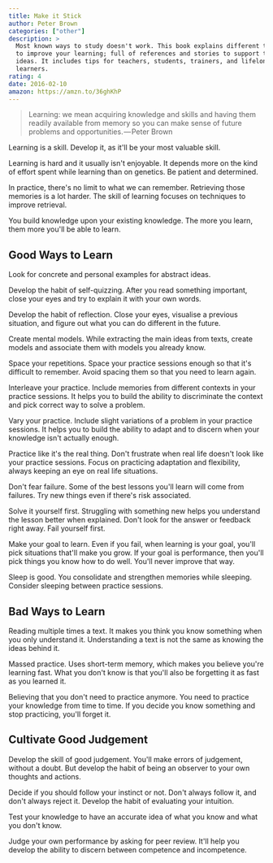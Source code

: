 ```yaml
---
title: Make it Stick
author: Peter Brown
categories: ["other"]
description: >
  Most known ways to study doesn't work. This book explains different techniques
  to improve your learning; full of references and stories to support their
  ideas. It includes tips for teachers, students, trainers, and lifelong
  learners.
rating: 4
date: 2016-02-10
amazon: https://amzn.to/36ghKhP
---
```


> Learning: we mean acquiring knowledge and skills and having them readily
> available from memory so you can make sense of future problems and
> opportunities. — Peter Brown

Learning is a skill. Develop it, as it'll be your most valuable skill.

Learning is hard and it usually isn't enjoyable. It depends more on the kind of
effort spent while learning than on genetics. Be patient and determined.

In practice, there's no limit to what we can remember. Retrieving those memories
is a lot harder. The skill of learning focuses on techniques to improve
retrieval.

You build knowledge upon your existing knowledge. The more you learn, them more
you'll be able to learn.

## Good Ways to Learn

Look for concrete and personal examples for abstract ideas.

Develop the habit of self-quizzing. After you read something important, close
your eyes and try to explain it with your own words.

Develop the habit of reflection. Close your eyes, visualise a previous
situation, and figure out what you can do different in the future.

Create mental models. While extracting the main ideas from texts, create models
and associate them with models you already know.

Space your repetitions. Space your practice sessions enough so that it's
difficult to remember. Avoid spacing them so that you need to learn again.

Interleave your practice. Include memories from different contexts in your
practice sessions. It helps you to build the ability to discriminate the context
and pick correct way to solve a problem.

Vary your practice. Include slight variations of a problem in your practice
sessions. It helps you to build the ability to adapt and to discern when your
knowledge isn't actually enough.

Practice like it's the real thing. Don't frustrate when real life doesn't look
like your practice sessions. Focus on practicing adaptation and flexibility,
always keeping an eye on real life situations.

Don't fear failure. Some of the best lessons you'll learn will come from
failures. Try new things even if there's risk associated.

Solve it yourself first. Struggling with something new helps you understand the
lesson better when explained. Don't look for the answer or feedback right away.
Fail yourself first.

Make your goal to learn. Even if you fail, when learning is your goal, you'll
pick situations that'll make you grow. If your goal is performance, then you'll
pick things you know how to do well. You'll never improve that way.

Sleep is good. You consolidate and strengthen memories while sleeping. Consider
sleeping between practice sessions.

## Bad Ways to Learn

Reading multiple times a text. It makes you think you know something when you
only understand it. Understanding a text is not the same as knowing the ideas
behind it.

Massed practice. Uses short-term memory, which makes you believe you're learning
fast. What you don't know is that you'll also be forgetting it as fast as you
learned it.

Believing that you don't need to practice anymore. You need to practice your
knowledge from time to time. If you decide you know something and stop
practicing, you'll forget it.

## Cultivate Good Judgement

Develop the skill of good judgement. You'll make errors of judgement, without a
doubt. But develop the habit of being an observer to your own thoughts and
actions.

Decide if you should follow your instinct or not. Don't always follow it, and
don't always reject it. Develop the habit of evaluating your intuition.

Test your knowledge to have an accurate idea of what you know and what you don't
know.

Judge your own performance by asking for peer review. It'll help you develop the
ability to discern between competence and incompetence.
